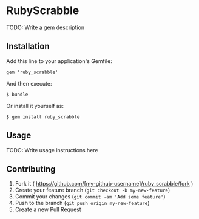 # RubyScrabble

TODO: Write a gem description

## Installation

Add this line to your application's Gemfile:

    gem 'ruby_scrabble'

And then execute:

    $ bundle

Or install it yourself as:

    $ gem install ruby_scrabble

## Usage

TODO: Write usage instructions here

## Contributing

1. Fork it ( https://github.com/[my-github-username]/ruby_scrabble/fork )
2. Create your feature branch (`git checkout -b my-new-feature`)
3. Commit your changes (`git commit -am 'Add some feature'`)
4. Push to the branch (`git push origin my-new-feature`)
5. Create a new Pull Request
